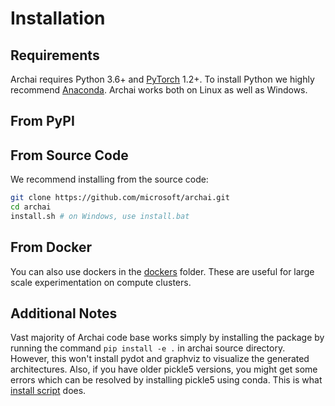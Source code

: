 # Installation

## Requirements

Archai requires Python 3.6+ and [PyTorch](https://pytorch.org/get-started/locally/) 1.2+. To install Python we highly recommend [Anaconda](https://www.anaconda.com/products/individual#Downloads). Archai works both on Linux as well as Windows.

## From PyPI

## From Source Code

We recommend installing from the source code:

```bash
git clone https://github.com/microsoft/archai.git
cd archai
install.sh # on Windows, use install.bat
```

## From Docker

You can also use dockers in the [dockers](https://github.com/microsoft/archai/tree/master/dockers) folder. These are useful for large scale experimentation on compute clusters.

## Additional Notes

Vast majority of Archai code base works simply by installing the package by running the command `pip install -e .` in archai source directory. However, this won't install pydot and graphviz to visualize the generated architectures. Also, if you have older pickle5 versions, you might get some errors which can be resolved by installing pickle5 using conda. This is what [install script](https://github.com/microsoft/archai/blob/master/install.sh) does.
